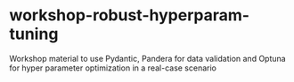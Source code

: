 # workshop-robust-hyperparam-tuning
Workshop material to use Pydantic, Pandera for data validation and Optuna for hyper parameter optimization in a real-case scenario 
